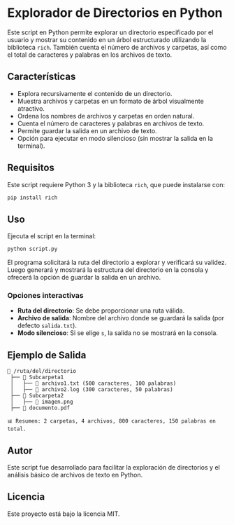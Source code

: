 # Explorador de Directorios en Python

Este script en Python permite explorar un directorio especificado por el usuario y mostrar su contenido en un árbol estructurado utilizando la biblioteca `rich`. También cuenta el número de archivos y carpetas, así como el total de caracteres y palabras en los archivos de texto.

## Características

- Explora recursivamente el contenido de un directorio.
- Muestra archivos y carpetas en un formato de árbol visualmente atractivo.
- Ordena los nombres de archivos y carpetas en orden natural.
- Cuenta el número de caracteres y palabras en archivos de texto.
- Permite guardar la salida en un archivo de texto.
- Opción para ejecutar en modo silencioso (sin mostrar la salida en la terminal).

## Requisitos

Este script requiere Python 3 y la biblioteca `rich`, que puede instalarse con:

```sh
pip install rich
```

## Uso

Ejecuta el script en la terminal:

```sh
python script.py
```

El programa solicitará la ruta del directorio a explorar y verificará su validez. Luego generará y mostrará la estructura del directorio en la consola y ofrecerá la opción de guardar la salida en un archivo.

### Opciones interactivas
- **Ruta del directorio**: Se debe proporcionar una ruta válida.
- **Archivo de salida**: Nombre del archivo donde se guardará la salida (por defecto `salida.txt`).
- **Modo silencioso**: Si se elige `s`, la salida no se mostrará en la consola.

## Ejemplo de Salida

```plaintext
📂 /ruta/del/directorio
 ├── 📁 Subcarpeta1
 │   ├── 📄 archivo1.txt (500 caracteres, 100 palabras)
 │   ├── 📄 archivo2.log (300 caracteres, 50 palabras)
 ├── 📁 Subcarpeta2
 │   ├── 📄 imagen.png
 ├── 📄 documento.pdf

📊 Resumen: 2 carpetas, 4 archivos, 800 caracteres, 150 palabras en total.
```

## Autor

Este script fue desarrollado para facilitar la exploración de directorios y el análisis básico de archivos de texto en Python.

## Licencia

Este proyecto está bajo la licencia MIT.

